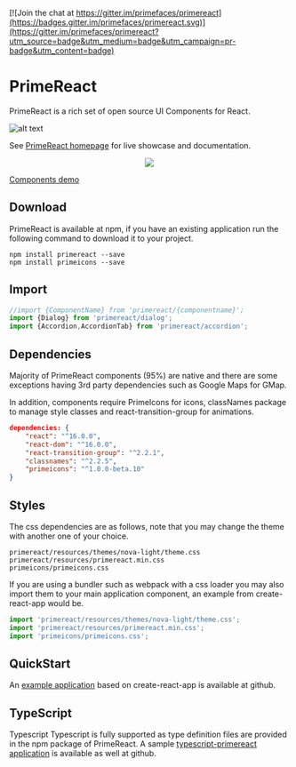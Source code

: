 [![Join the chat at https://gitter.im/primefaces/primereact](https://badges.gitter.im/primefaces/primereact.svg)](https://gitter.im/primefaces/primereact?utm_source=badge&utm_medium=badge&utm_campaign=pr-badge&utm_content=badge)

# PrimeReact

PrimeReact is a rich set of open source UI Components for React.

![alt text](https://www.primefaces.org/wp-content/uploads/2017/09/primereact-transparent-250.png "PrimeReact")

See [PrimeReact homepage](https://www.primefaces.org/primereact) for live showcase and documentation.


<p align="center">
  <a href="https://bitsrc.io/primefaces/primereact"><img src="https://i.imagesup.co/images2/0__05c8233765c505.jpg"></a>
</p>

[Components demo](https://bitsrc.io/primefaces/primereact)

## Download

PrimeReact is available at npm, if you have an existing application run the following command to download it to your project.

```
npm install primereact --save
npm install primeicons --save
```

## Import

```javascript
//import {ComponentName} from 'primereact/{componentname}';
import {Dialog} from 'primereact/dialog';
import {Accordion,AccordionTab} from 'primereact/accordion';
```

## Dependencies

Majority of PrimeReact components (95%) are native and there are some exceptions having 3rd party dependencies such as Google Maps for GMap.

In addition, components require PrimeIcons for icons, classNames package to manage style classes and react-transition-group for animations.

```json
dependencies: {
    "react": "^16.0.0",
    "react-dom": "^16.0.0",
    "react-transition-group": "^2.2.1",
    "classnames": "^2.2.5",
    "primeicons": "^1.0.0-beta.10"
}
```

## Styles
The css dependencies are as follows, note that you may change the theme with another one of your choice.

```
primereact/resources/themes/nova-light/theme.css
primereact/resources/primereact.min.css
primeicons/primeicons.css
```

If you are using a bundler such as webpack with a css loader you may also import them to your main application component, an example from create-react-app would be.

```javascript
import 'primereact/resources/themes/nova-light/theme.css';
import 'primereact/resources/primereact.min.css';
import 'primeicons/primeicons.css';
```

## QuickStart

An [example application](https://github.com/primefaces/primereact-quickstart) based on create-react-app is available at github.

## TypeScript

Typescript
Typescript is fully supported as type definition files are provided in the npm package of PrimeReact. A sample [typescript-primereact application](https://github.com/primefaces/primereact-typescript-quickstart) is available as well at github.
